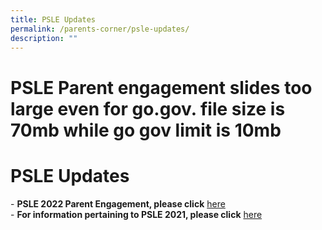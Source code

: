 ```yaml
---
title: PSLE Updates
permalink: /parents-corner/psle-updates/
description: ""
---
```

# PSLE Parent engagement slides too large even for go.gov. file size is 70mb while go gov limit is 10mb
# PSLE Updates

\- **PSLE 2022 Parent Engagement, please click** <a href="" target="_blank">here</a>  
\- **For information pertaining to PSLE 2021, please click** <a href="https://www.moe.gov.sg/microsites/psle-fsbb/index.html" target="_blank">here</a>